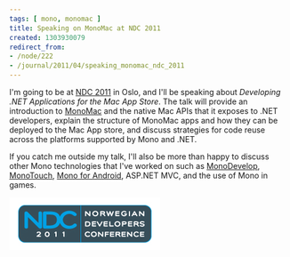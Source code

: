 ```yaml
---
tags: [ mono, monomac ]
title: Speaking on MonoMac at NDC 2011
created: 1303930079
redirect_from:
- /node/222
- /journal/2011/04/speaking_monomac_ndc_2011
---
```

I'm going to be at [NDC 2011](http://ndc2011.no) in Oslo, and I'll be speaking
about _Developing .NET Applications for the Mac App Store_. The talk will
provide an introduction to [MonoMac](http://www.mono-project.com/MonoMac) and
the native Mac APIs that it exposes to .NET developers, explain the structure of
MonoMac apps and how they can be deployed to the Mac App store, and discuss
strategies for code reuse across the platforms supported by Mono and
.NET.<!--break-->

If you catch me outside my talk, I'll also be more than happy to discuss other
Mono technologies that I've worked on such as
[MonoDevelop](http://monodevelop.com), [MonoTouch](http://monotouch.net), [Mono
for Android](http://mono-android.net), ASP.NET MVC, and the use of Mono in
games.

[![NDC 2011 Logo](/files/images/ndc2011_logo.jpg)](http://ndc2011.no)
